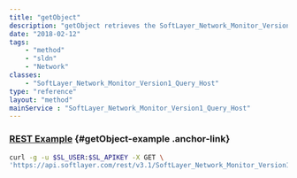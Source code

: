 ```yaml
---
title: "getObject"
description: "getObject retrieves the SoftLayer_Network_Monitor_Version1_Query_Host object whose ID number corresponds to the ID number of the init parameter passed to the SoftLayer_Network_Monitor_Version1_Query_Host service. You can only retrieve query hosts attached to hardware that belong to your account. "
date: "2018-02-12"
tags:
    - "method"
    - "sldn"
    - "Network"
classes:
    - "SoftLayer_Network_Monitor_Version1_Query_Host"
type: "reference"
layout: "method"
mainService : "SoftLayer_Network_Monitor_Version1_Query_Host"
---
```


### [REST Example](#getObject-example) <a href="/article/rest/"><i class="fas fa-question"></i></a> {#getObject-example .anchor-link} 
```bash
curl -g -u $SL_USER:$SL_APIKEY -X GET \
'https://api.softlayer.com/rest/v3.1/SoftLayer_Network_Monitor_Version1_Query_Host/{SoftLayer_Network_Monitor_Version1_Query_HostID}/getObject'
```
